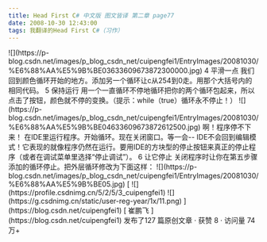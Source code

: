 ```yaml
---
title: Head First C# 中文版 图文皆译 第二章 page77
date: 2008-10-30 12:43:00
tags: 我翻译的Head First C#（习作）
---
```

<?xml:namespace prefix = o ns = "urn:schemas-microsoft-com:office:office" />

![](https://p-blog.csdn.net/images/p_blog_csdn_net/cuipengfei1/EntryImages/20081030/%E6%88%AA%E5%9B%BE03633609673872300000.jpg)

4  平滑一点

我们回到颜色循环开始的地方。添加另一个循环让c从254到0走。用那个大括号内的相同代码。

5  保持运行

用一个一直循环不停地循环把你的两个循环包起来，所以点击了按钮，颜色就不停的变换。（提示：while（true）循环永不停止！）

![](https://p-blog.csdn.net/images/p_blog_csdn_net/cuipengfei1/EntryImages/20081030/%E6%88%AA%E5%9B%BE04633609673872612500.jpg)

啊！程序停不下来！

在IDE里运行程序。开始循环。现在关闭窗口。等一会--
IDE不会回到编辑模式！它表现的就像程序仍然在运行。要用IDE的方块型的停止按钮来真正的停止程序（或者在调试菜单里选择“停止调试”）。

6  让它停止

关闭程序时让你在第五步骤添加的循环停止。把外层循环修改为下面这样：

![](https://p-blog.csdn.net/images/p_blog_csdn_net/cuipengfei1/EntryImages/20081030/%E6%88%AA%E5%9B%BE05.jpg)



[ ![](https://profile.csdnimg.cn/5/2/5/3_cuipengfei1)
![](https://g.csdnimg.cn/static/user-reg-year/1x/11.png)
](https://blog.csdn.net/cuipengfei1)

[ 崔鹏飞 ](https://blog.csdn.net/cuipengfei1)

发布了127 篇原创文章  ·  获赞 8  ·  访问量 74万+

